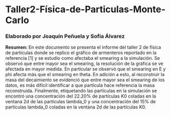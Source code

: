 # Taller2-Física-de-Particulas-Monte-Carlo
### Elaborado por Joaquín Peñuela y Sofía Álvarez

**Resumen:** En este documento se presenta el informe del taller 2 de física de partículas donde se replico el gráfico de armenteros reportado en la referencia [1] y se estudio como afectaba el smearing a la simulación. Se observó que entre mayor sea el smearing, la resolución de la gráfica se ve afectada en mayor medida. En particular se observó que el smearing en E y phi afecta más que el smearing en theta. En adición a esto, al reconstruir la masa del decaimiento se evidenció que entre mayor sea el smearing de los datos, es más difícil identificar a que partícula hace referencia la masa reconstruida. Finalmente, etiquetando las partículas en la simulación se encontró una concentración del 22.20% de partículas K0 coladas en la ventana 2d de las partículas lambda_0 y una concentración del 15% de partículas lambda_0 coladas en la ventana 2d de las partículas K0.
